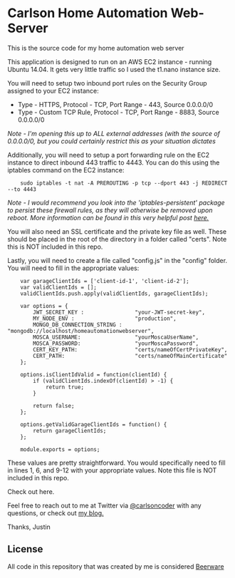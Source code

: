 # Carlson Home Automation Web-Server

This is the source code for my home automation web server

This application is designed to run on an AWS EC2 instance - running Ubuntu 14.04.  It gets very little traffic so I used the t1.nano instance size.

You will need to setup two inbound port rules on the Security Group assigned to your EC2 instance:

* Type - HTTPS, Protocol - TCP, Port Range - 443, Source 0.0.0.0/0
* Type - Custom TCP Rule, Protocol - TCP, Port Range - 8883, Source 0.0.0.0/0

*Note - I'm opening this up to ALL external addresses (with the source of 0.0.0.0/0, but you could certainly restrict this as your situation dictates*


Additionally, you will need to setup a port forwarding rule on the EC2 instance to direct inbound 443 traffic to 4443.  You can do this using the iptables command on the EC2 instance:
            
        sudo iptables -t nat -A PREROUTING -p tcp --dport 443 -j REDIRECT --to 4443

*Note - I would recommend you look into the 'iptables-persistent' package to persist these firewall rules, as they will otherwise be removed upon reboot.  More information can be found in this very helpful post [here.](https://www.thomas-krenn.com/en/wiki/Saving_Iptables_Firewall_Rules_Permanently "iptables-persistent")*

You will also need an SSL certificate and the private key file as well.  These should be placed in the root of the directory in a folder called "certs".  Note this is NOT included in this repo.

Lastly, you will need to create a file called "config.js" in the "config" folder.  You will need to fill in the appropriate values:

        var garageClientIds = ['client-id-1', 'client-id-2'];
        var validClientIds = [];
        validClientIds.push.apply(validClientIds, garageClientIds);
        
        var options = {
            JWT_SECRET_KEY :                "your-JWT-secret-key",
            MY_NODE_ENV :                   "production",
            MONGO_DB_CONNECTION_STRING :    "mongodb://localhost/homeautomationwebserver",
            MOSCA_USERNAME:                 "yourMoscaUserName",
            MOSCA_PASSWORD:                 "yourMoscaPassword",
            CERT_KEY_PATH:                  "certs/nameOfCertPrivateKey",
            CERT_PATH:                      "certs/nameOfMainCertificate"
        };
        
        options.isClientIdValid = function(clientId) {
            if (validClientIds.indexOf(clientId) > -1) {
                return true;
            }
            
            return false;
        };
        
        options.getValidGarageClientIds = function() {
            return garageClientIds;
        };
        
        module.exports = options;

These values are pretty straightforward.  You would specifically need to fill in lines 1, 6, and 9-12 with your appropriate values.  Note this file is NOT included in this repo.

Check out  here.

Feel free to reach out to me at Twitter via [@carlsoncoder](https://twitter.com/carlsoncoder "@carlsoncoder") with any questions, or check out [my blog.](http://www.carlsoncoder.com/ "Carlson Coder Blog")

Thanks,
Justin

License
----
All code in this repository that was created by me is considered [Beerware](http://en.wikipedia.org/wiki/Beerware "Beerware")

